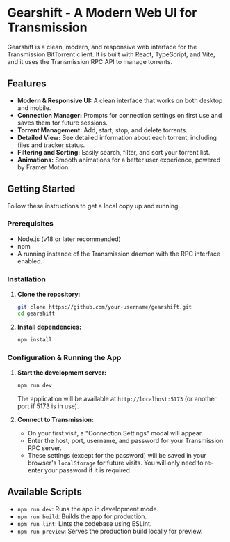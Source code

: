 # Gearshift - A Modern Web UI for Transmission

Gearshift is a clean, modern, and responsive web interface for the Transmission BitTorrent client. It is built with React, TypeScript, and Vite, and it uses the Transmission RPC API to manage torrents.

## Features

- **Modern & Responsive UI:** A clean interface that works on both desktop and mobile.
- **Connection Manager:** Prompts for connection settings on first use and saves them for future sessions.
- **Torrent Management:** Add, start, stop, and delete torrents.
- **Detailed View:** See detailed information about each torrent, including files and tracker status.
- **Filtering and Sorting:** Easily search, filter, and sort your torrent list.
- **Animations:** Smooth animations for a better user experience, powered by Framer Motion.

## Getting Started

Follow these instructions to get a local copy up and running.

### Prerequisites

- Node.js (v18 or later recommended)
- npm
- A running instance of the Transmission daemon with the RPC interface enabled.

### Installation

1.  **Clone the repository:**
    ```sh
    git clone https://github.com/your-username/gearshift.git
    cd gearshift
    ```

2.  **Install dependencies:**
    ```sh
    npm install
    ```

### Configuration & Running the App

1.  **Start the development server:**
    ```sh
    npm run dev
    ```
    The application will be available at `http://localhost:5173` (or another port if 5173 is in use).

2.  **Connect to Transmission:**
    - On your first visit, a "Connection Settings" modal will appear.
    - Enter the host, port, username, and password for your Transmission RPC server.
    - These settings (except for the password) will be saved in your browser's `localStorage` for future visits. You will only need to re-enter your password if it is required.

## Available Scripts

- `npm run dev`: Runs the app in development mode.
- `npm run build`: Builds the app for production.
- `npm run lint`: Lints the codebase using ESLint.
- `npm run preview`: Serves the production build locally for preview.
